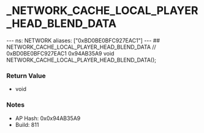 # _NETWORK_CACHE_LOCAL_PLAYER_HEAD_BLEND_DATA

--- ns: NETWORK aliases: ["0xBD0BE0BFC927EAC1"] --- ## NETWORK_CACHE_LOCAL_PLAYER_HEAD_BLEND_DATA  // 0xBD0BE0BFC927EAC1 0x94AB35A9 void NETWORK_CACHE_LOCAL_PLAYER_HEAD_BLEND_DATA();

### Return Value
* void

### Notes
* AP Hash: 0x0x94AB35A9
* Build: 811

